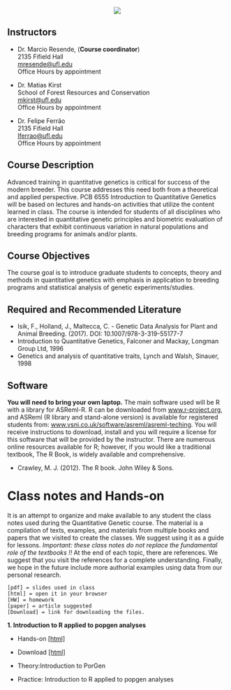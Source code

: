 <p align="center">
  <img src="./logoQG.png" />
</p>



## Instructors

- Dr. Marcio Resende, (**Course coordinator**)\
2135 Fifield Hall\
mresende@ufl.edu\
Office Hours by appointment

- Dr. Matias Kirst\
School of Forest Resources and Conservation\
mkirst@ufl.edu\
Office Hours by appointment

- Dr. Felipe Ferrão\
2135 Fifield Hall\
lferrao@ufl.edu\
Office Hours by appointment

## Course Description

Advanced training in quantitative genetics is critical for success of the modern breeder. This course addresses this need both from a theoretical and applied perspective. PCB 6555 Introduction to Quantitative Genetics will be based on lectures and hands-on activities that utilize the content learned in class. The course is intended for students of all disciplines who are interested in quantitative genetic principles and biometric evaluation of characters that exhibit continuous variation in natural populations and breeding programs for animals and/or plants.

## Course Objectives
The course goal is to introduce graduate students to concepts, theory and methods in quantitative genetics with emphasis in application to breeding programs and statistical analysis of genetic experiments/studies.

## Required and Recommended Literature

- Isik, F., Holland, J., Maltecca, C. - Genetic Data Analysis for Plant and Animal Breeding. (2017).
DOI: 10.1007/978-3-319-55177-7
- Introduction to Quantitative Genetics, Falconer and Mackay, Longman Group Ltd, 1996
- Genetics and analysis of quantitative traits, Lynch and Walsh, Sinauer, 1998

## Software

**You will need to bring your own laptop.** The main software used will be R with a library for ASReml-R. R
can be downloaded from www.r-project.org, and ASReml (R library and stand-alone version) is available
for registered students from: www.vsni.co.uk/software/asreml/asreml-teching. You will receive
instructions to download, install and you will require a license for this software that will be provided by
the instructor. There are numerous online resources available for R; however, if you would like a
traditional textbook, The R Book, is widely available and comprehensive.
- Crawley, M. J. (2012). The R book. John Wiley & Sons.

# Class notes and Hands-on

It is an attempt to organize and make available to any student the class notes used during the Quantitative Genetic course. The material is a compilation of texts, examples, and materials from multiple books and papers that we visited to create the classes. We suggest using it as a guide for lessons. *Important: these class notes do not replace the fundamental role of the textbooks !!* At the end of each topic, there are references. We suggest that you visit the references for a complete understanding. Finally, we hope in the future include more authorial examples using data from our personal research.

```
[pdf] = slides used in class
[html] = open it in your browser
[HW] = homework
[paper] = article suggested
[Download] = link for downloading the files. 
```

**1. Introduction to R applied to popgen analyses**

- Hands-on [[html]](https://htmlpreview.github.io/?https://github.com/lfelipe-ferrao/lfelipe-ferrao.github.io/blob/master/class/quantGenetic/week1_2022.html)
- Download [[html]](https://minhaskamal.github.io/DownGit/#/home?url=https://github.com/lfelipe-ferrao/lfelipe-ferrao.github.io/blob/master/class/quantGenetic/week1_2022.html)

- Theory:Introduction to PorGen
- Practice: Introduction to R applied to popgen analyses


 
